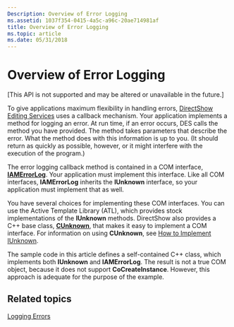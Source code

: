 ```yaml
---
Description: Overview of Error Logging
ms.assetid: 1037f354-0415-4a5c-a96c-20ae714981af
title: Overview of Error Logging
ms.topic: article
ms.date: 05/31/2018
---
```


# Overview of Error Logging

\[This API is not supported and may be altered or unavailable in the future.\]

To give applications maximum flexibility in handling errors, [DirectShow Editing Services](directshow-editing-services.md) uses a callback mechanism. Your application implements a method for logging an error. At run time, if an error occurs, DES calls the method you have provided. The method takes parameters that describe the error. What the method does with this information is up to you. (It should return as quickly as possible, however, or it might interfere with the execution of the program.)

The error logging callback method is contained in a COM interface, [**IAMErrorLog**](iamerrorlog.md). Your application must implement this interface. Like all COM interfaces, **IAMErrorLog** inherits the **IUnknown** interface, so your application must implement that as well.

You have several choices for implementing these COM interfaces. You can use the Active Template Library (ATL), which provides stock implementations of the **IUnknown** methods. DirectShow also provides a C++ base class, [**CUnknown**](cunknown.md), that makes it easy to implement a COM interface. For information on using **CUnknown**, see [How to Implement IUnknown](how-to-implement-iunknown.md).

The sample code in this article defines a self-contained C++ class, which implements both **IUnknown** and **IAMErrorLog**. The result is not a true COM object, because it does not support **CoCreateInstance**. However, this approach is adequate for the purpose of the example.

## Related topics

<dl> <dt>

[Logging Errors](logging-errors.md)
</dt> </dl>

 

 



